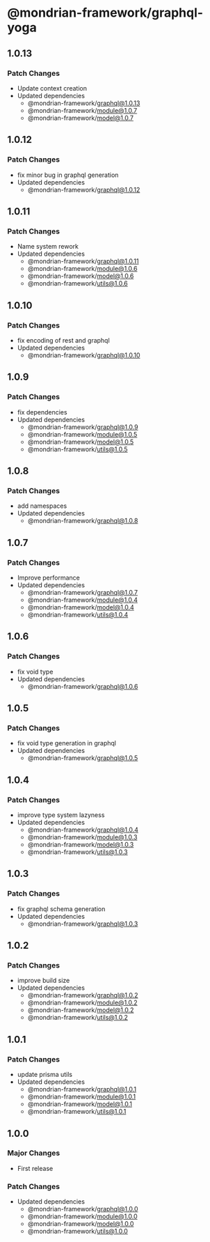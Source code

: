# @mondrian-framework/graphql-yoga

## 1.0.13

### Patch Changes

- Update context creation
- Updated dependencies
  - @mondrian-framework/graphql@1.0.13
  - @mondrian-framework/module@1.0.7
  - @mondrian-framework/model@1.0.7

## 1.0.12

### Patch Changes

- fix minor bug in graphql generation
- Updated dependencies
  - @mondrian-framework/graphql@1.0.12

## 1.0.11

### Patch Changes

- Name system rework
- Updated dependencies
  - @mondrian-framework/graphql@1.0.11
  - @mondrian-framework/module@1.0.6
  - @mondrian-framework/model@1.0.6
  - @mondrian-framework/utils@1.0.6

## 1.0.10

### Patch Changes

- fix encoding of rest and graphql
- Updated dependencies
  - @mondrian-framework/graphql@1.0.10

## 1.0.9

### Patch Changes

- fix dependencies
- Updated dependencies
  - @mondrian-framework/graphql@1.0.9
  - @mondrian-framework/module@1.0.5
  - @mondrian-framework/model@1.0.5
  - @mondrian-framework/utils@1.0.5

## 1.0.8

### Patch Changes

- add namespaces
- Updated dependencies
  - @mondrian-framework/graphql@1.0.8

## 1.0.7

### Patch Changes

- Improve performance
- Updated dependencies
  - @mondrian-framework/graphql@1.0.7
  - @mondrian-framework/module@1.0.4
  - @mondrian-framework/model@1.0.4
  - @mondrian-framework/utils@1.0.4

## 1.0.6

### Patch Changes

- fix void type
- Updated dependencies
  - @mondrian-framework/graphql@1.0.6

## 1.0.5

### Patch Changes

- fix void type generation in graphql
- Updated dependencies
  - @mondrian-framework/graphql@1.0.5

## 1.0.4

### Patch Changes

- improve type system lazyness
- Updated dependencies
  - @mondrian-framework/graphql@1.0.4
  - @mondrian-framework/module@1.0.3
  - @mondrian-framework/model@1.0.3
  - @mondrian-framework/utils@1.0.3

## 1.0.3

### Patch Changes

- fix graphql schema generation
- Updated dependencies
  - @mondrian-framework/graphql@1.0.3

## 1.0.2

### Patch Changes

- improve build size
- Updated dependencies
  - @mondrian-framework/graphql@1.0.2
  - @mondrian-framework/module@1.0.2
  - @mondrian-framework/model@1.0.2
  - @mondrian-framework/utils@1.0.2

## 1.0.1

### Patch Changes

- update prisma utils
- Updated dependencies
  - @mondrian-framework/graphql@1.0.1
  - @mondrian-framework/module@1.0.1
  - @mondrian-framework/model@1.0.1
  - @mondrian-framework/utils@1.0.1

## 1.0.0

### Major Changes

- First release

### Patch Changes

- Updated dependencies
  - @mondrian-framework/graphql@1.0.0
  - @mondrian-framework/module@1.0.0
  - @mondrian-framework/model@1.0.0
  - @mondrian-framework/utils@1.0.0
